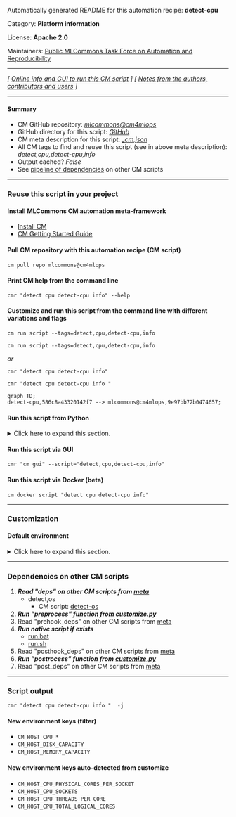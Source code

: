 Automatically generated README for this automation recipe: **detect-cpu**

Category: **Platform information**

License: **Apache 2.0**

Maintainers: [Public MLCommons Task Force on Automation and Reproducibility](https://github.com/mlcommons/ck/blob/master/docs/taskforce.md)

---
*[ [Online info and GUI to run this CM script](https://access.cknowledge.org/playground/?action=scripts&name=detect-cpu,586c8a43320142f7) ] [ [Notes from the authors, contributors and users](README-extra.md) ]*

---
#### Summary

* CM GitHub repository: *[mlcommons@cm4mlops](https://github.com/mlcommons/cm4mlops/tree/dev)*
* GitHub directory for this script: *[GitHub](https://github.com/mlcommons/cm4mlops/tree/dev/script/detect-cpu)*
* CM meta description for this script: *[_cm.json](_cm.json)*
* All CM tags to find and reuse this script (see in above meta description): *detect,cpu,detect-cpu,info*
* Output cached? *False*
* See [pipeline of dependencies](#dependencies-on-other-cm-scripts) on other CM scripts


---
### Reuse this script in your project

#### Install MLCommons CM automation meta-framework

* [Install CM](https://access.cknowledge.org/playground/?action=install)
* [CM Getting Started Guide](https://github.com/mlcommons/ck/blob/master/docs/getting-started.md)

#### Pull CM repository with this automation recipe (CM script)

```cm pull repo mlcommons@cm4mlops```

#### Print CM help from the command line

````cmr "detect cpu detect-cpu info" --help````

#### Customize and run this script from the command line with different variations and flags

`cm run script --tags=detect,cpu,detect-cpu,info`

`cm run script --tags=detect,cpu,detect-cpu,info `

*or*

`cmr "detect cpu detect-cpu info"`

`cmr "detect cpu detect-cpu info " `


```mermaid
graph TD;
detect-cpu,586c8a43320142f7 --> mlcommons@cm4mlops,9e97bb72b0474657;
```

#### Run this script from Python

<details>
<summary>Click here to expand this section.</summary>

```python

import cmind

r = cmind.access({'action':'run'
                  'automation':'script',
                  'tags':'detect,cpu,detect-cpu,info'
                  'out':'con',
                  ...
                  (other input keys for this script)
                  ...
                 })

if r['return']>0:
    print (r['error'])

```

</details>


#### Run this script via GUI

```cmr "cm gui" --script="detect,cpu,detect-cpu,info"```

#### Run this script via Docker (beta)

`cm docker script "detect cpu detect-cpu info" `

___
### Customization

#### Default environment

<details>
<summary>Click here to expand this section.</summary>

These keys can be updated via `--env.KEY=VALUE` or `env` dictionary in `@input.json` or using script flags.


</details>

___
### Dependencies on other CM scripts


  1. ***Read "deps" on other CM scripts from [meta](https://github.com/mlcommons/cm4mlops/tree/dev/script/detect-cpu/_cm.json)***
     * detect,os
       - CM script: [detect-os](https://github.com/mlcommons/cm4mlops/tree/master/script/detect-os)
  1. ***Run "preprocess" function from [customize.py](https://github.com/mlcommons/cm4mlops/tree/dev/script/detect-cpu/customize.py)***
  1. Read "prehook_deps" on other CM scripts from [meta](https://github.com/mlcommons/cm4mlops/tree/dev/script/detect-cpu/_cm.json)
  1. ***Run native script if exists***
     * [run.bat](https://github.com/mlcommons/cm4mlops/tree/dev/script/detect-cpu/run.bat)
     * [run.sh](https://github.com/mlcommons/cm4mlops/tree/dev/script/detect-cpu/run.sh)
  1. Read "posthook_deps" on other CM scripts from [meta](https://github.com/mlcommons/cm4mlops/tree/dev/script/detect-cpu/_cm.json)
  1. ***Run "postrocess" function from [customize.py](https://github.com/mlcommons/cm4mlops/tree/dev/script/detect-cpu/customize.py)***
  1. Read "post_deps" on other CM scripts from [meta](https://github.com/mlcommons/cm4mlops/tree/dev/script/detect-cpu/_cm.json)

___
### Script output
`cmr "detect cpu detect-cpu info "  -j`
#### New environment keys (filter)

* `CM_HOST_CPU_*`
* `CM_HOST_DISK_CAPACITY`
* `CM_HOST_MEMORY_CAPACITY`
#### New environment keys auto-detected from customize

* `CM_HOST_CPU_PHYSICAL_CORES_PER_SOCKET`
* `CM_HOST_CPU_SOCKETS`
* `CM_HOST_CPU_THREADS_PER_CORE`
* `CM_HOST_CPU_TOTAL_LOGICAL_CORES`
